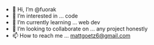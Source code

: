 - 👋 Hi, I’m @fuorak
- 👀 I’m interested in ... code
- 🌱 I’m currently learning ... web dev
- 💞️ I’m looking to collaborate on ... any project honestly
- 📫 How to reach me ... mattgoetz6@gmail.com

<!---
fuorak/fuorak is a ✨ special ✨ repository because its `README.md` (this file) appears on your GitHub profile.
You can click the Preview link to take a look at your changes.
--->
